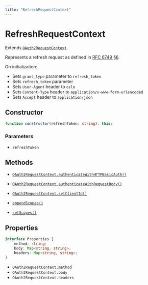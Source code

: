 ```yaml
---
title: "RefreshRequestContext"
---
```


# RefreshRequestContext

Extends [`OAuth2RequestContext`](/reference/main/OAuth2RequestContext).

Represents a refresh request as defined in [RFC 6749 §6](https://datatracker.ietf.org/doc/html/rfc6749#section-6).

On initialization:

- Sets `grant_type` parameter to `refresh_token`
- Sets `refresh_token` parameter
- Sets `User-Agent` header to `oslo`
- Sets `Content-Type` header to `application/x-www-form-urlencoded`
- Sets `Accept` header to `application/json`

## Constructor

```ts
function constructor(refreshToken: string): this;
```

### Parameters

- `refreshToken`

## Methods

- [`OAuth2RequestContext.authenticateWithHTTPBasicAuth()`](/reference/main/OAuth2RequestContext/authenticateWithHTTPBasicAuth)
- [`OAuth2RequestContext.authenticateWithRequestBody()`](/reference/main/OAuth2RequestContext/authenticateWithRequestBody)
- [`OAuth2RequestContext.setClientId()`](/reference/main/OAuth2RequestContext/setClientId)

- [`appendScopes()`](/reference/main/RefreshRequestContext/appendScopes)
- [`setScopes()`](/reference/main/RefreshRequestContext/setScopes)

## Properties

```ts
interface Properties {
	method: string;
	body: Map<string, string>;
	headers: Map<string, string>;
}
```

- `OAuth2RequestContext.method`
- `OAuth2RequestContext.body`
- `OAuth2RequestContext.headers`
